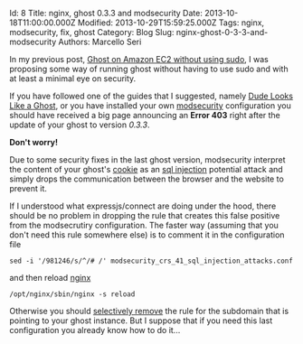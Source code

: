 Id: 8
Title: nginx, ghost 0.3.3 and modsecurity
Date: 2013-10-18T11:00:00.000Z
Modified: 2013-10-29T15:59:25.000Z
Tags: nginx, modsecurity, fix, ghost
Category: Blog
Slug: nginx-ghost-0-3-3-and-modsecurity
Authors: Marcello Seri

In my previous post, [Ghost on Amazon EC2 without using sudo](http://www.mseri.me/ghost-on-amazon-ec2-without-using-sudo/), I was proposing some way of running ghost without having to use sudo and with at least a minimal eye on security.

If you have followed one of the guides that I suggested, namely [Dude Looks Like a Ghost](https://blog.igbuend.com/dude-looks-like-a-ghost/), or you have installed your own [modsecurity](http://www.modsecurity.org) configuration you should have received a big page announcing an **Error 403** right after the update of your ghost to version _0.3.3_.

**Don't worry!**

Due to some security fixes in the last ghost version, modsecurity interpret the content of your ghost's [cookie](http://en.wikipedia.org/wiki/HTTP_cookie) as an [sql injection](http://en.wikipedia.org/wiki/SQL_injection) potential attack and simply drops the communication between the browser and the website to prevent it.

If I understood what expressjs/connect are doing under the hood, there should be no problem in dropping the rule that creates this false positive from the modsecrutiry configuration. The faster way (assuming that you don't need this rule somewhere else) is to comment it in the configuration file

```
sed -i '/981246/s/^/# /' modsecurity_crs_41_sql_injection_attacks.conf
```
and then reload [nginx](http://nginx.org)
```
/opt/nginx/sbin/nginx -s reload
```

Otherwise you should [selectively remove](https://github.com/SpiderLabs/ModSecurity/wiki/Reference-Manual#secruleremovebyid) the rule for the subdomain that is pointing to your ghost instance. But I suppose that if you need this last configuration you already know how to do it...